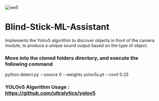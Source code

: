 
![we5](https://github.com/Mohammedlodghar/Blindperson-assistant-stick/assets/58025557/8381c77d-14db-43f8-b563-5b5b693cf8f1)


# Blind-Stick-ML-Assistant
Implements the Yolov5 algorithm to discover objects in front of the camera module, to produce a unique sound output based on the type of object.

### Move into the cloned folders directory, and execute the following command

python detect.py --source 0 --weights yolov5s.pt --conf 0.25

### YOLOv5 Algorithm Usage : https://github.com/ultralytics/yolov5
